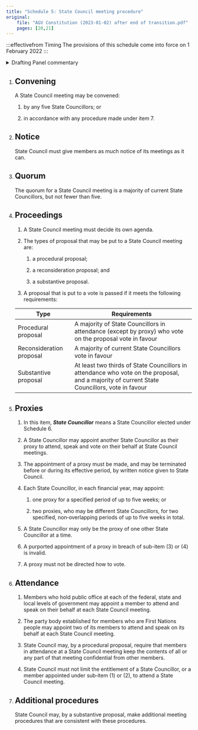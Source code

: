 ```yaml
---
title: "Schedule 5: State Council meeting procedure"
original:
    file: "AGV Constitution (2023-01-02) after end of transition.pdf"
    pages: [20,21]
---
```


:::effectivefrom Timing
The provisions of this schedule come into force
on 1 February 2022
:::

<details>

<summary>Drafting Panel commentary</summary>

See also box under [Part 3](./03-state-council.md).

State Council procedure is set out in Schedule 5. The quorum is increased from the
current one-third of State Council to one-half of the current members (Schedule 5,
[item 3](#quorum)).

As well as reconsideration proposals by branches (discussed above), there are two
types of proposal which can be put to State Council:

* procedural proposals (about how the meeting runs) which require a simple
  majority (50% +1) to pass, and

* substantive proposals which can only be put to a vote if the discussion has
  failed to reach consensus and the matter should not be deferred. When this is
  the case, the proposal is carried if the proposal is supported by both two thirds
  of those who vote, and at least half of the membership of State Council. This
  contrasts with the current procedure for State Council which is that 75% must
  first vote in favour of putting a substantive proposal to a vote and then the
  substantive proposal is carried if 75% of those voting vote in favour. There is
  currently no minimum requirement for the absolute number of votes in favour.

A State Councillor may make another State Councillor their proxy, but only during two
periods totalling 5 weeks in a year (Schedule 5, [item 5](#proxies)). This allows State Councillors
to take approximately one month of leave from their State Council duties each year.

</details>

1. ## Convening

    A State Council meeting may be convened:

    1.  by any five State Councillors; or

    2.  in accordance with any procedure made under item 7.

2. ## Notice

    State Council must give members as much notice of its meetings as it
    can.

3. ## Quorum

    The quorum for a State Council meeting is a majority of current State
    Councillors, but not fewer than five.

4. ## Proceedings

    1.  A State Council meeting must decide its own agenda.

    2.  The types of proposal that may be put to a State Council meeting
        are:

        <subclause-letters>

        1.  a procedural proposal;

        2.  a reconsideration proposal; and

        3.  a substantive proposal.

        </subclause-letters>

    3.  A proposal that is put to a vote is passed if it meets the
        following requirements:

    <table>
    <colgroup>
    <col style={{width: "30%"}} />
    <col style={{width: "69%"}} />
    </colgroup>
    <thead>
    <tr className="header">
    <th><strong>Type</strong></th>
    <th><strong>Requirements</strong></th>
    </tr>
    </thead>
    <tbody>
    <tr className="odd">
    <td>Procedural proposal</td>
    <td>A majority of State Councillors in attendance (except by proxy) who vote on the proposal vote in favour</td>
    </tr>
    <tr className="even">
    <td>Reconsideration proposal</td>
    <td>A majority of current State Councillors vote in favour</td>
    </tr>
    <tr className="odd">
    <td>Substantive proposal</td>
    <td>At least two thirds of State Councillors in attendance who vote on the proposal, and a majority of current State Councillors, vote in favour</td>
    </tr>
    </tbody>
    </table>

5. ## Proxies

    1.  In this item, ***State Councillor*** means a State Councillor elected under Schedule 6.

    2.  A State Councillor may appoint another State Councillor as their
        proxy to attend, speak and vote on their behalf at State Council
        meetings.

    3.  The appointment of a proxy must be made, and may be terminated
        before or during its effective period, by written notice given
        to State Council.

    4.  Each State Councillor, in each financial year, may appoint:

        <subclause-letters>

        1.  one proxy for a specified period of up to five weeks; or

        2.  two proxies, who may be different State Councillors, for two
            specified, non‑overlapping periods of up to five weeks in
            total.

        </subclause-letters>

    5.  A State Councillor may only be the proxy of one other State
        Councillor at a time.

    6.  A purported appointment of a proxy in breach of sub-item (3)
        or (4) is invalid.

    7.  A proxy must not be directed how to vote.

6. ## Attendance

    1.  Members who hold public office at each of the federal, state and
        local levels of government may appoint a member to attend and
        speak on their behalf at each State Council meeting.

    2.  The party body established for members who are First Nations
        people may appoint two of its members to attend and speak on its
        behalf at each State Council meeting.

    3.  State Council may, by a procedural proposal, require that
        members in attendance at a State Council meeting keep the
        contents of all or any part of that meeting confidential from
        other members.

    4.  State Council must not limit the entitlement of a State
        Councillor, or a member appointed under sub‑item (1) or (2), to
        attend a State Council meeting.

7. ## Additional procedures

    State Council may, by a substantive proposal, make additional meeting
    procedures that are consistent with these procedures.


